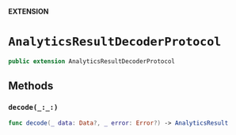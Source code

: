 **EXTENSION**

# `AnalyticsResultDecoderProtocol`
```swift
public extension AnalyticsResultDecoderProtocol
```

## Methods
### `decode(_:_:)`

```swift
func decode(_ data: Data?, _ error: Error?) -> AnalyticsResult
```
